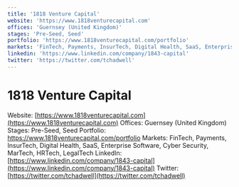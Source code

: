 ```yaml
---
title: '1818 Venture Capital'
website: 'https://www.1818venturecapital.com'
offices: 'Guernsey (United Kingdom)'
stages: 'Pre-Seed, Seed'
portfolio: 'https://www.1818venturecapital.com/portfolio'
markets: 'FinTech, Payments, InsurTech, Digital Health, SaaS, Enterprise Software, Cyber Security, MarTech, HRTech, LegalTech'
linkedin: 'https://www.linkedin.com/company/1843-capital'
twitter: 'https://twitter.com/tchadwell'
---
```


# 1818 Venture Capital
Website: [https://www.1818venturecapital.com](https://www.1818venturecapital.com)
Offices: Guernsey (United Kingdom)
Stages: Pre-Seed, Seed
Portfolio: https://www.1818venturecapital.com/portfolio
Markets: FinTech, Payments, InsurTech, Digital Health, SaaS, Enterprise Software, Cyber Security, MarTech, HRTech, LegalTech
LinkedIn: [https://www.linkedin.com/company/1843-capital](https://www.linkedin.com/company/1843-capital)
Twitter: [https://twitter.com/tchadwell](https://twitter.com/tchadwell)
